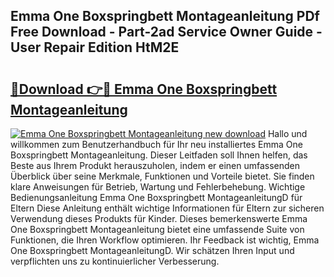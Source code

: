 ## Emma One Boxspringbett Montageanleitung PDf Free Download - Part-2ad Service Owner Guide - User Repair Edition HtM2E

# <h2><a href="http://df6gn4.blite.top/?on=Emma+One+Boxspringbett+Montageanleitung">🔗Download 👉🔴 Emma One Boxspringbett Montageanleitung</a></h2>

[![Emma One Boxspringbett Montageanleitung new download](https://i.imgur.com/lujVjoI.png)](http://df6gn4.blite.top/?on=Emma+One+Boxspringbett+Montageanleitung)
Hallo und willkommen zum Benutzerhandbuch für Ihr neu installiertes Emma One Boxspringbett Montageanleitung. Dieser Leitfaden soll Ihnen helfen, das Beste aus Ihrem Produkt herauszuholen, indem er einen umfassenden Überblick über seine Merkmale, Funktionen und Vorteile bietet. Sie finden klare Anweisungen für Betrieb, Wartung und Fehlerbehebung. Wichtige Bedienungsanleitung Emma One Boxspringbett MontageanleitungD für Eltern Diese Anleitung enthält wichtige Informationen für Eltern zur sicheren Verwendung dieses Produkts für Kinder. Dieses bemerkenswerte Emma One Boxspringbett Montageanleitung bietet eine umfassende Suite von Funktionen, die Ihren Workflow optimieren. Ihr Feedback ist wichtig, Emma One Boxspringbett MontageanleitungD. Wir schätzen Ihren Input und verpflichten uns zu kontinuierlicher Verbesserung.
